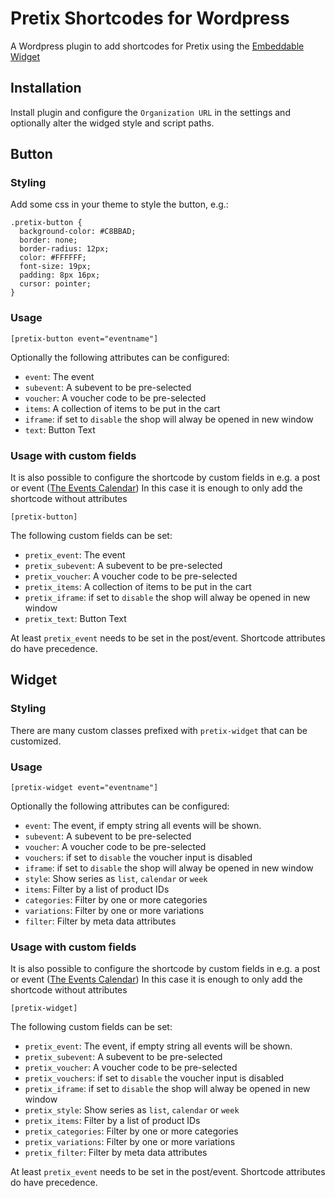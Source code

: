 # Pretix Shortcodes for Wordpress

A Wordpress plugin to add shortcodes for Pretix using the [Embeddable Widget](https://docs.pretix.eu/en/latest/user/events/widget.html)

## Installation

Install plugin and configure the `Organization URL` in the settings and optionally alter the widged style and script paths.

## Button

### Styling

Add some css in your theme to style the button, e.g.:

```
.pretix-button {
  background-color: #C8BBAD;
  border: none;
  border-radius: 12px;
  color: #FFFFFF;
  font-size: 19px;
  padding: 8px 16px;
  cursor: pointer;
}
```

### Usage

```
[pretix-button event="eventname"]
```

Optionally the following attributes can be configured:

* `event`: The event
* `subevent`: A subevent to be pre-selected
* `voucher`: A voucher code to be pre-selected
* `items`: A collection of items to be put in the cart
* `iframe`: if set to `disable` the shop will alway be opened in new window
* `text`: Button Text

### Usage with custom fields

It is also possible to configure the shortcode by custom fields in e.g. a post or event ([The Events Calendar](https://wordpress.org/plugins/the-events-calendar/))
In this case it is enough to only add the shortcode without attributes

```
[pretix-button]
```

The following custom fields can be set:

* `pretix_event`: The event
* `pretix_subevent`: A subevent to be pre-selected
* `pretix_voucher`: A voucher code to be pre-selected
* `pretix_items`: A collection of items to be put in the cart
* `pretix_iframe`: if set to `disable` the shop will alway be opened in new window
* `pretix_text`: Button Text

At least `pretix_event` needs to be set in the post/event. Shortcode attributes do have precedence.

## Widget

### Styling

There are many custom classes prefixed with `pretix-widget` that can be customized.

### Usage

```
[pretix-widget event="eventname"]
```

Optionally the following attributes can be configured:

* `event`: The event, if empty string all events will be shown.
* `subevent`: A subevent to be pre-selected
* `voucher`: A voucher code to be pre-selected
* `vouchers`: if set to `disable` the voucher input is disabled
* `iframe`: if set to `disable` the shop will alway be opened in new window
* `style`: Show series as `list`, `calendar` or `week`
* `items`: Filter by a list of product IDs
* `categories`: Filter by one or more categories
* `variations`: Filter by one or more variations
* `filter`: Filter by meta data attributes

### Usage with custom fields

It is also possible to configure the shortcode by custom fields in e.g. a post or event ([The Events Calendar](https://wordpress.org/plugins/the-events-calendar/))
In this case it is enough to only add the shortcode without attributes

```
[pretix-widget]
```

The following custom fields can be set:

* `pretix_event`: The event, if empty string all events will be shown.
* `pretix_subevent`: A subevent to be pre-selected
* `pretix_voucher`: A voucher code to be pre-selected
* `pretix_vouchers`: if set to `disable` the voucher input is disabled
* `pretix_iframe`: if set to `disable` the shop will alway be opened in new window
* `pretix_style`: Show series as `list`, `calendar` or `week`
* `pretix_items`: Filter by a list of product IDs
* `pretix_categories`: Filter by one or more categories
* `pretix_variations`: Filter by one or more variations
* `pretix_filter`: Filter by meta data attributes

At least `pretix_event` needs to be set in the post/event. Shortcode attributes do have precedence.